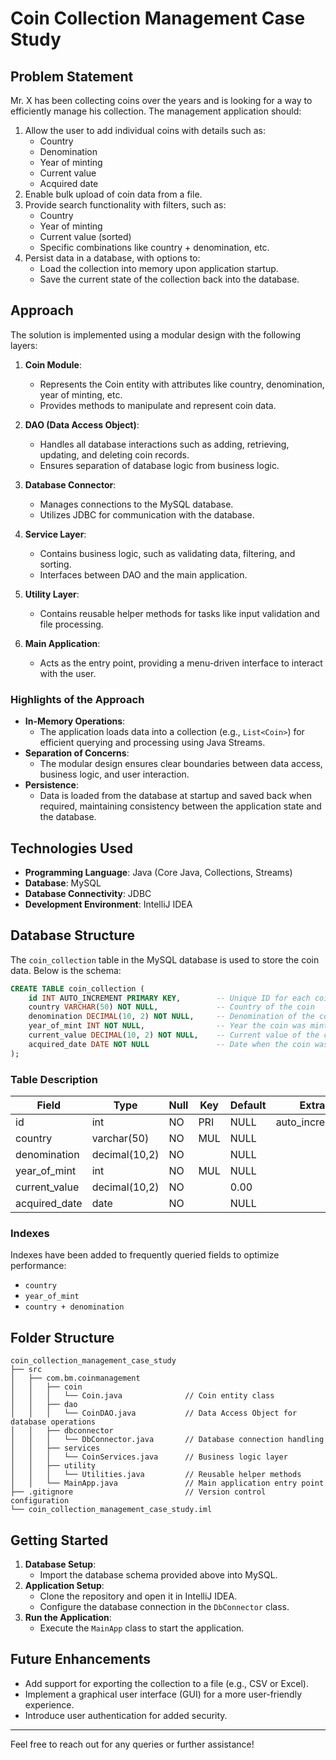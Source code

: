# Coin Collection Management Case Study

## Problem Statement
Mr. X has been collecting coins over the years and is looking for a way to efficiently manage his collection. The management application should:

1. Allow the user to add individual coins with details such as:
    - Country
    - Denomination
    - Year of minting
    - Current value
    - Acquired date
2. Enable bulk upload of coin data from a file.
3. Provide search functionality with filters, such as:
    - Country
    - Year of minting
    - Current value (sorted)
    - Specific combinations like country + denomination, etc.
4. Persist data in a database, with options to:
    - Load the collection into memory upon application startup.
    - Save the current state of the collection back into the database.

## Approach
The solution is implemented using a modular design with the following layers:

1. **Coin Module**:
    - Represents the Coin entity with attributes like country, denomination, year of minting, etc.
    - Provides methods to manipulate and represent coin data.

2. **DAO (Data Access Object)**:
    - Handles all database interactions such as adding, retrieving, updating, and deleting coin records.
    - Ensures separation of database logic from business logic.

3. **Database Connector**:
    - Manages connections to the MySQL database.
    - Utilizes JDBC for communication with the database.

4. **Service Layer**:
    - Contains business logic, such as validating data, filtering, and sorting.
    - Interfaces between DAO and the main application.

5. **Utility Layer**:
    - Contains reusable helper methods for tasks like input validation and file processing.

6. **Main Application**:
    - Acts as the entry point, providing a menu-driven interface to interact with the user.

### Highlights of the Approach
- **In-Memory Operations**:
    - The application loads data into a collection (e.g., `List<Coin>`) for efficient querying and processing using Java Streams.
- **Separation of Concerns**:
    - The modular design ensures clear boundaries between data access, business logic, and user interaction.
- **Persistence**:
    - Data is loaded from the database at startup and saved back when required, maintaining consistency between the application state and the database.

## Technologies Used
- **Programming Language**: Java (Core Java, Collections, Streams)
- **Database**: MySQL
- **Database Connectivity**: JDBC
- **Development Environment**: IntelliJ IDEA

## Database Structure
The `coin_collection` table in the MySQL database is used to store the coin data. Below is the schema:

```sql
CREATE TABLE coin_collection (
    id INT AUTO_INCREMENT PRIMARY KEY,        -- Unique ID for each coin
    country VARCHAR(50) NOT NULL,             -- Country of the coin
    denomination DECIMAL(10, 2) NOT NULL,     -- Denomination of the coin
    year_of_mint INT NOT NULL,                -- Year the coin was minted
    current_value DECIMAL(10, 2) NOT NULL,    -- Current value of the coin
    acquired_date DATE NOT NULL               -- Date when the coin was acquired
);
```

### Table Description
| Field         | Type          | Null | Key | Default | Extra          |
|---------------|---------------|------|-----|---------|----------------|
| id            | int           | NO   | PRI | NULL    | auto_increment |
| country       | varchar(50)   | NO   | MUL | NULL    |                |
| denomination  | decimal(10,2) | NO   |     | NULL    |                |
| year_of_mint  | int           | NO   | MUL | NULL    |                |
| current_value | decimal(10,2) | NO   |     | 0.00    |                |
| acquired_date | date          | NO   |     | NULL    |                |

### Indexes
Indexes have been added to frequently queried fields to optimize performance:
- `country`
- `year_of_mint`
- `country + denomination`

## Folder Structure
```
coin_collection_management_case_study
├── src
│   ├── com.bm.coinmanagement
│   │   ├── coin
│   │   │   └── Coin.java              // Coin entity class
│   │   ├── dao
│   │   │   └── CoinDAO.java           // Data Access Object for database operations
│   │   ├── dbconnector
│   │   │   └── DbConnector.java       // Database connection handling
│   │   ├── services
│   │   │   └── CoinServices.java      // Business logic layer
│   │   ├── utility
│   │   │   └── Utilities.java         // Reusable helper methods
│   │   └── MainApp.java               // Main application entry point
├── .gitignore                         // Version control configuration
└── coin_collection_management_case_study.iml
```

## Getting Started
1. **Database Setup**:
    - Import the database schema provided above into MySQL.
2. **Application Setup**:
    - Clone the repository and open it in IntelliJ IDEA.
    - Configure the database connection in the `DbConnector` class.
3. **Run the Application**:
    - Execute the `MainApp` class to start the application.

## Future Enhancements
- Add support for exporting the collection to a file (e.g., CSV or Excel).
- Implement a graphical user interface (GUI) for a more user-friendly experience.
- Introduce user authentication for added security.

---
Feel free to reach out for any queries or further assistance!

